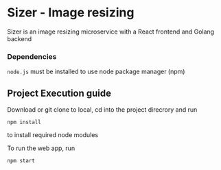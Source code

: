 # Sizer - Image resizing 

Sizer is an image resizing microservice with a React frontend and Golang backend

### Dependencies
`node.js` must be installed to use node package manager (npm)

## Project Execution guide
Download or git clone to local, cd into the project direcrory and run
```
npm install
```
to install required node modules

To run the web app, run
```
npm start
```
